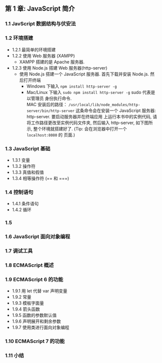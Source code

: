 ## 第 1 章: JavaScript 简介

### 1.1 JavScript 数据结构与伏安法
### 1.2 环境搭建
- 1.2.1 最简单的环境搭建
- 1.2.2 使用 Web 服务器 (XAMPP)
    + XAMPP 搭建的是 Apache 服务器.
- 1.2.3 使用 Node.js 搭建 Web 服务器(http-server)
    + 使用 Node.js 搭建一个 JavaScript 服务器. 首先下载并安装 Node.js. 然后打开终端
        - Windows 下输入 `npm install http-server -g`
        - Mac/Linux 下输入 `sudo npm install http-server -g` sudo 代表是以管理员
          身份执行命令. <br> MAC 安装后的路径：
          `/usr/local/lib/node_modules/http-server/bin/http-server` 
      这条命令会在安装一个 JavaScript 服务器: http-server. 要启动服务器并在终端应用
      上运行本书中的实例代码, 请将工作路径更改至实例代码文件夹, 然后输入 http-server, 
      如下图所示, 整个环境就搭建好了. (Tip: 会在浏览器中打开一个 `localhost:8080` 的
      页面.)     

### 1.3 JavaScript 基础
- 1.3.1 变量 
- 1.3.2 操作符
- 1.3.3 真值和假值
- 1.3.4 相等操作符 (== 和 ===)

### 1.4 控制语句
- 1.4.1 条件语句
- 1.4.2 循环

### 1.5 

### 1.6 JavaScript 面向对象编程   

### 1.7 调试工具

### 1.8 ECMAScript 概述

### 1.9 ECMAScript 6 的功能
- 1.9.1 用 let 代替 var 声明变量
- 1.9.2 常量
- 1.9.3 模板字面量
- 1.9.4 箭头函数
- 1.9.5 函数的参数默认值
- 1.9.6 声明展开和剩余参数
- 1.9.7 使用类进行面向对象编程

### 1.10 ECMAScript 7 的功能

### 1.11 小结





